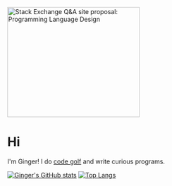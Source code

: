 <a href="https://area51.stackexchange.com/proposals/127456/programming-language-design?referrer=ZmNmMDVmNjkyYzZhOWFhNzMzYmZiMWU2ZWJjOGM1ZWZiNjQxMmJlODhjMmUyMThkZjdiMTFjODk5YzYyMzlkOV1oIUOwU65IGdSESWGS69OvPuIKIKkC6U0wsoDYYTGu0"><img src="https://area51.stackexchange.com/ads/proposal/127456.png" width="300" height="250" alt="Stack Exchange Q&A site proposal: Programming Language Design" /></a>

# Hi
I'm Ginger! I do [code golf](https://codegolf.stackexchange.com/users/108218/ginger) and write curious programs.

[![Ginger's GitHub stats](https://github-readme-stats.vercel.app/api?username=gingershaped)](https://github.com/anuraghazra/github-readme-stats)
[![Top Langs](https://github-readme-stats.vercel.app/api/top-langs/?username=gingershaped&layout=compact)](https://github.com/anuraghazra/github-readme-stats)
